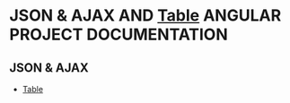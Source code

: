 # JSON & AJAX AND  [Table](table.txt) ANGULAR PROJECT DOCUMENTATION
## JSON & AJAX 
- [Table](table.txt)

